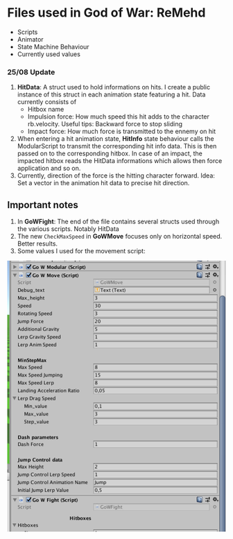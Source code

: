 # Files used in God of War: ReMehd


* Scripts 
* Animator
* State Machine Behaviour 
* Currently used values 


### 25/08 Update

1. **HitData**: A struct used to hold informations on hits. I create a public instance of this struct in each animation state featuring a hit. Data currently consists of 
    * Hitbox name 
    * Impulsion force: How much speed this hit adds to the character rb.velocity. Useful tips: Backward force to stop sliding 
    * Impact force: How much force is transmitted to the ennemy on hit 
1. When entering a hit animation state, **HitInfo** state behaviour calls the ModularScript to transmit the corresponding hit info data. This is then passed on to the corresponding hitbox. In case of an impact, the impacted hitbox reads the HitData informations which allows then force application and so on. 
1. Currently, direction of the force is the hitting character forward. Idea: Set a vector in the animation hit data to precise hit direction. 

## Important notes 
1. In **GoWFight**: The end of the file contains several structs used through the various scripts. Notably HitData
1. The new `CheckMaxSpeed` in **GoWMove** focuses only on horizontal speed. Better results. 
1. Some values I used for the movement script: 

![Screenshot](GoWValues.png)



